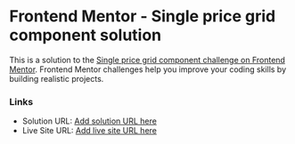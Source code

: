 # Frontend Mentor - Single price grid component solution

This is a solution to the [Single price grid component challenge on Frontend Mentor](https://www.frontendmentor.io/challenges/single-price-grid-component-5ce41129d0ff452fec5abbbc). Frontend Mentor challenges help you improve your coding skills by building realistic projects. 

### Links

- Solution URL: [Add solution URL here](https://www.frontendmentor.io/solutions/grid-component-with-vanila-css-and-html-eB9U3YFEJ8)
- Live Site URL: [Add live site URL here](https://grand-crepe-9a75bd.netlify.app)
